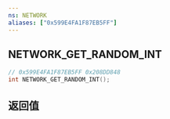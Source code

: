 ```yaml
---
ns: NETWORK
aliases: ["0x599E4FA1F87EB5FF"]
---
```

## NETWORK_GET_RANDOM_INT

```c
// 0x599E4FA1F87EB5FF 0x208DD848
int NETWORK_GET_RANDOM_INT();
```


## 返回值
